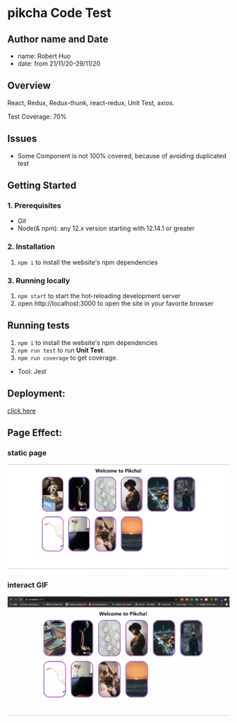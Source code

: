 # pikcha Code Test

## Author name and Date
- name: Robert Huo
- date: from 21/11/20-29/11/20

## Overview

React, Redux, Redux-thunk, react-redux, Unit Test, axios.

Test Coverage: 70%

## Issues

- Some Component is not 100% covered, because of avoiding duplicated test

## Getting Started

### 1. Prerequisites

- Git
- Node(& npm): any 12.x version starting with 12.14.1 or greater

### 2. Installation

1. `npm i` to install the website's npm dependencies

### 3. Running locally

1. `npm start` to start the hot-reloading development server
2. open http://localhost:3000 to open the site in your favorite browser

## Running tests

1. `npm i` to install the website's npm dependencies
2. `npm run test` to run __Unit Test__.
4. `npm run coverage` to get coverage.

- Tool: Jest

## Deployment:
[click here](https://clever-dubinsky-be15fa.netlify.app/)

## Page Effect:
### static page
![avatar](https://github.com/DAHUO-Melbourne/pikcha-test/blob/dev/public/images/pikcha.png)

### interact GIF
![avatar](https://github.com/DAHUO-Melbourne/pikcha-test/blob/dev/public/images/pikcha.gif)